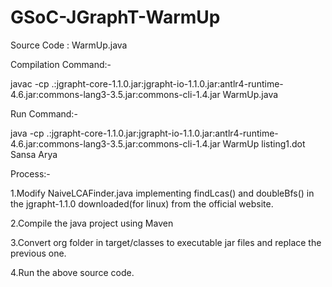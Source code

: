 # GSoC-JGraphT-WarmUp

Source Code : WarmUp.java


Compilation Command:-

javac -cp .:jgrapht-core-1.1.0.jar:jgrapht-io-1.1.0.jar:antlr4-runtime-4.6.jar:commons-lang3-3.5.jar:commons-cli-1.4.jar WarmUp.java

Run Command:-

java -cp .:jgrapht-core-1.1.0.jar:jgrapht-io-1.1.0.jar:antlr4-runtime-4.6.jar:commons-lang3-3.5.jar:commons-cli-1.4.jar WarmUp listing1.dot Sansa Arya


Process:-

1.Modify NaiveLCAFinder.java implementing findLcas() and doubleBfs() in the jgrapht-1.1.0 downloaded(for linux) from the official website.

2.Compile the java project using Maven

3.Convert org folder in target/classes to executable jar files and replace the previous one.

4.Run the above source code.
